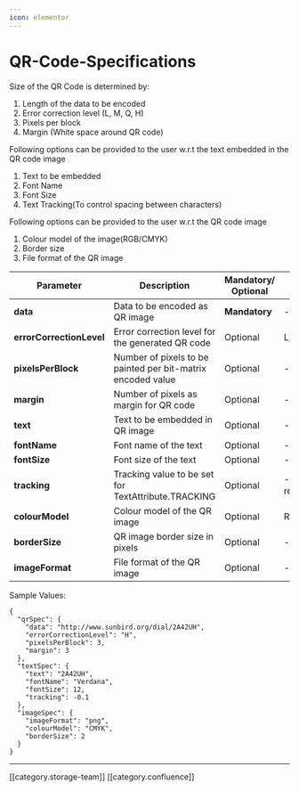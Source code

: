 ```yaml
---
icon: elementor
---
```


# QR-Code-Specifications

Size of the QR Code is determined by:

1. Length of the data to be encoded
2. Error correction level (L, M, Q, H)
3. Pixels per block
4. Margin (White space around QR code)

Following options can be provided to the user w.r.t the text embedded in the QR code image

1. Text to be embedded
2. Font Name
3. Font Size
4. Text Tracking(To control spacing between characters)

Following options can be provided to the user w.r.t the QR code image

1. Colour model of the image(RGB/CMYK)
2. Border size
3. File format of the QR image

| Parameter                | Description                                                 | Mandatory/ Optional | Values Set              | Default Value |
| ------------------------ | ----------------------------------------------------------- | ------------------- | ----------------------- | ------------- |
| **data**                 | Data to be encoded as QR image                              | **Mandatory**       | -                       | -             |
| **errorCorrectionLevel** | Error correction level for the generated QR code            | Optional            | L, M, Q, H              | **H**         |
| **pixelsPerBlock**       | Number of pixels to be painted per bit-matrix encoded value | Optional            | -                       | **2**         |
| **margin**               | Number of pixels as margin for QR code                      | Optional            | -                       | **3**         |
| **text**                 | Text to be embedded in QR image                             | Optional            | -                       | -             |
| **fontName**             | Font name of the text                                       | Optional            | -                       | **Verdana**   |
| **fontSize**             | Font size of the text                                       | Optional            | -                       | **11**        |
| **tracking**             | Tracking value to be set for TextAttribute.TRACKING         | Optional            | -0.1 to 0.3 recommended | **0.1**       |
| **colourModel**          | Colour model of the QR image                                | Optional            | RGB, CMYK               | **RGB**       |
| **borderSize**           | QR image border size in pixels                              | Optional            | -                       | **1**         |
| **imageFormat**          | File format of the QR image                                 | Optional            | -                       | **PNG**       |

Sample Values:

```
{
  "qrSpec": {
    "data": "http://www.sunbird.org/dial/2A42UH",
    "errorCorrectionLevel": "H",
    "pixelsPerBlock": 3,
    "margin": 3
  },
  "textSpec": {
    "text": "2A42UH",
    "fontName": "Verdana",
    "fontSize": 12,
    "tracking": -0.1
  },
  "imageSpec": {
    "imageFormat": "png",
    "colourModel": "CMYK",
    "borderSize": 2
  }
}
```

***

\[\[category.storage-team]] \[\[category.confluence]]
